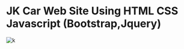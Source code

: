 # JK Car Web Site Using HTML CSS Javascript (Bootstrap,Jquery)
![k](https://github.com/XJOKZVO/JK_Car/assets/97549742/cc9e3167-0756-4dc0-9467-eda08c129160)
